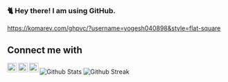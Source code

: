 ### 🐈 Hey there! I am using GitHub.
https://komarev.com/ghpvc/?username=yogesh040898&style=flat-square

## Connect me with

[<img align="left" alt="RokinYash04 | Instagram" width="22px" src="https://cdn.jsdelivr.net/npm/simple-icons@v3/icons/instagram.svg" />][instagram]
[<img align="left" alt="RokinYash04 | Telegram" width="22px" src="https://cdn.jsdelivr.net/npm/simple-icons@v3/icons/telegram.svg" />][telegram]
[<img align="left" alt="RokinYash04 | Youtube" width="22px" src="https://cdn.jsdelivr.net/npm/simple-icons@v3/icons/youtube.svg" />][youtube]

##
![Github Stats](https://git-stats-git-master-yogesh040898.vercel.app/api?username=yogesh040898&show_icons=true&count_private=true&hide_border=false&layout=compact&&theme=radical)
![Github Streak](https://github-readme-streak-stats.herokuapp.com/?user=yogesh040898&show_icons=true&count_private=true&hide_border=false&layout=compact&&theme=radical)

[instagram]: https://instagram.com/rokin_yash04
[telegram]: https://t.me/RokinYash04
[youtube]: https://www.youtube.com/channel/UCmmHOsxe5TldB_pasaKSv-Q



